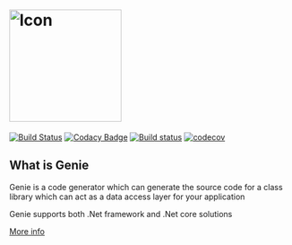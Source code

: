 <h1>
<img src="https://raw.githubusercontent.com/divicent/genie/core/icon/genie_logo.png" alt="Icon" width="200px"/>
</h1>

[![Build Status](https://travis-ci.org/Divicent/Genie.svg?branch=core)](https://travis-ci.org/rusith/Genie)
[![Codacy Badge](https://api.codacy.com/project/badge/Grade/91e0dd6f714e42b495b5f2e003cb6e14)](https://www.codacy.com/app/rusith/Genie?utm_source=github.com&amp;utm_medium=referral&amp;utm_content=Divicent/Genie&amp;utm_campaign=Badge_Grade)
[![Build status](https://ci.appveyor.com/api/projects/status/vma6y578itkrmdlv?svg=true)](https://ci.appveyor.com/project/ShanakaRusith/genie)
[![codecov](https://codecov.io/gh/rusith/Genie/branch/core/graph/badge.svg)](https://codecov.io/gh/rusith/Genie)

## What is Genie

Genie is a code generator which can generate the source code for a class library which can act as a data access layer for your application

Genie supports both .Net framework and .Net core solutions

[More info](https://Divicent.github.io/Genie/)

